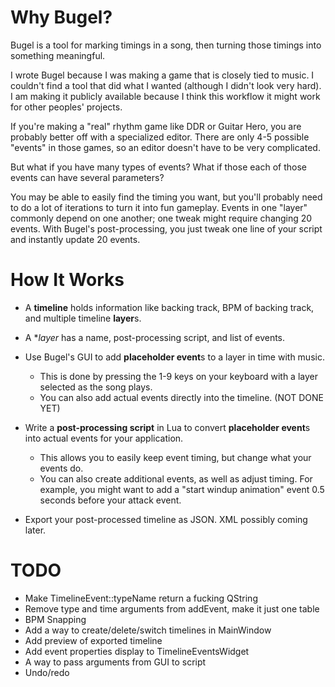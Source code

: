 Why Bugel?
==========

Bugel is a tool for marking timings in a song, then turning those timings into something meaningful.

I wrote Bugel because I was making a game that is closely tied to music. I couldn't find a tool that did what I wanted (although I didn't look very hard). I am making it publicly available because I think this workflow it might work for other peoples' projects.

If you're making a "real" rhythm game like DDR or Guitar Hero, you are probably better off with a specialized editor. There are only 4-5 possible "events" in those games, so an editor doesn't have to be very complicated.

But what if you have many types of events? What if those each of those events can have several parameters?

You may be able to easily find the timing you want, but you'll probably need to do a lot of iterations to turn it into fun gameplay. Events in one "layer" commonly depend on one another; one tweak might require changing 20 events. With Bugel's post-processing, you just tweak one line of your script and instantly update 20 events.


How It Works
============

* A **timeline** holds information like backing track, BPM of backing track, and multiple timeline **layer**s.
* A **layer* has a name, post-processing script, and list of events.

* Use Bugel's GUI to add **placeholder event**s to a layer in time with music.
  - This is done by pressing the 1-9 keys on your keyboard with a layer selected as the song plays.
  - You can also add actual events directly into the timeline. (NOT DONE YET)
* Write a **post-processing script** in Lua to convert **placeholder event**s into actual events for your application.
  - This allows you to easily keep event timing, but change what your events do.
  - You can also create additional events, as well as adjust timing. For example, you might want to add a "start windup animation" event 0.5 seconds before your attack event.
* Export your post-processed timeline as JSON. XML possibly coming later.


TODO
====

* Make TimelineEvent::typeName return a fucking QString
* Remove type and time arguments from addEvent, make it just one table
* BPM Snapping
* Add a way to create/delete/switch timelines in MainWindow
* Add preview of exported timeline
* Add event properties display to TimelineEventsWidget
* A way to pass arguments from GUI to script
* Undo/redo
